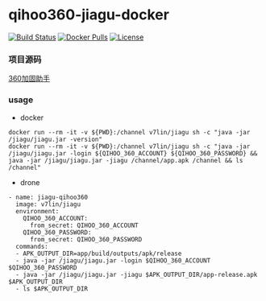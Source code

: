 # qihoo360-jiagu-docker

[![Build Status](https://cloud.drone.io/api/badges/v7lin/qihoo360-jiagu-docker/status.svg)](https://cloud.drone.io/v7lin/qihoo360-jiagu-docker)
[![Docker Pulls](https://img.shields.io/docker/pulls/v7lin/jiagu.svg)](https://hub.docker.com/r/v7lin/jiagu)
[![License](https://img.shields.io/badge/License-Apache%202.0-blue.svg)](https://github.com/v7lin/qihoo360-jiagu-docker/blob/master/LICENSE)

### 项目源码

[360加固助手](http://jiagu.360.cn/#/global/download)

### usage

* docker

````
docker run --rm -it -v ${PWD}:/channel v7lin/jiagu sh -c "java -jar /jiagu/jiagu.jar -version"
docker run --rm -it -v ${PWD}:/channel v7lin/jiagu sh -c "java -jar /jiagu/jiagu.jar -login ${QIHOO_360_ACCOUNT} ${QIHOO_360_PASSWORD} && java -jar /jiagu/jiagu.jar -jiagu /channel/app.apk /channel && ls /channel"
````

* drone

````
- name: jiagu-qihoo360
  image: v7lin/jiagu
  environment:
    QIHOO_360_ACCOUNT:
      from_secret: QIHOO_360_ACCOUNT
    QIHOO_360_PASSWORD:
      from_secret: QIHOO_360_PASSWORD
  commands:
  - APK_OUTPUT_DIR=app/build/outputs/apk/release
  - java -jar /jiagu/jiagu.jar -login $QIHOO_360_ACCOUNT $QIHOO_360_PASSWORD
  - java -jar /jiagu/jiagu.jar -jiagu $APK_OUTPUT_DIR/app-release.apk $APK_OUTPUT_DIR
  - ls $APK_OUTPUT_DIR
````
